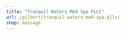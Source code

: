 ```yaml
---
title: "Tranquil Waters Med Spa PLLC"
url: /gilbert/tranquil-waters-med-spa-pllc/
shop: massage
---
```

